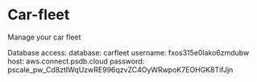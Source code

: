 # Car-fleet
Manage your car fleet


Database access:
database: carfleet
username: fxos315e0lako6zmdubw
host: aws.connect.psdb.cloud
password: pscale_pw_Cd8ztIWqUzwRE996qzvZC4OyWRwpoK7EOHGK8TifJjn